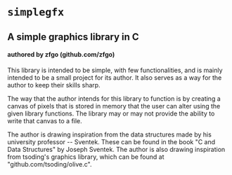 # `simplegfx`
## A simple graphics library in C

#### authored by zfgo (github.com/zfgo)

This library is intended to be simple, with few functionalities, and is
mainly intended to be a small project for its author. It also serves as
a way for the author to keep their skills sharp.

The way that the author intends for this library to function is by
creating a canvas of pixels that is stored in memory that the user can
alter using the given library functions. The library may or may not
provide the ability to write that canvas to a file. 

The author is drawing inspiration from the data structures made by his
university professor -- Sventek. These can be found in the book "C and
Data Structures" by Joseph Sventek. The author is also drawing
inspiration from tsoding's graphics library, which can be found at 
"github.com/tsoding/olive.c".

